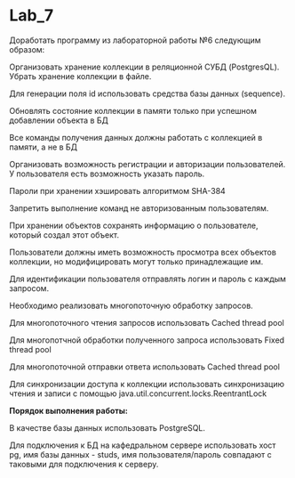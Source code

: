 # Lab_7

Доработать программу из лабораторной работы №6 следующим образом:

Организовать хранение коллекции в реляционной СУБД (PostgresQL). Убрать хранение коллекции в файле.

Для генерации поля id использовать средства базы данных (sequence).

Обновлять состояние коллекции в памяти только при успешном добавлении объекта в БД

Все команды получения данных должны работать с коллекцией в памяти, а не в БД

Организовать возможность регистрации и авторизации пользователей. У пользователя есть возможность указать пароль.

Пароли при хранении хэшировать алгоритмом SHA-384

Запретить выполнение команд не авторизованным пользователям.

При хранении объектов сохранять информацию о пользователе, который создал этот объект.

Пользователи должны иметь возможность просмотра всех объектов коллекции, но модифицировать могут только принадлежащие им.

Для идентификации пользователя отправлять логин и пароль с каждым запросом.

Необходимо реализовать многопоточную обработку запросов.


Для многопоточного чтения запросов использовать Cached thread pool

Для многопотчной обработки полученного запроса использовать Fixed thread pool

Для многопоточной отправки ответа использовать Cached thread pool

Для синхронизации доступа к коллекции использовать синхронизацию чтения и записи с помощью java.util.concurrent.locks.ReentrantLock


**Порядок выполнения работы:**

В качестве базы данных использовать PostgreSQL.

Для подключения к БД на кафедральном сервере использовать хост pg, имя базы данных - studs, имя пользователя/пароль совпадают с таковыми для подключения к серверу.
